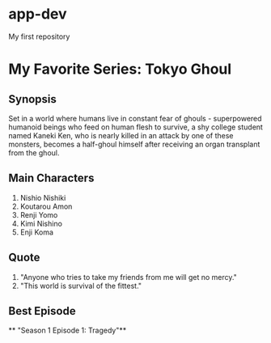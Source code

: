 # app-dev
My first repository
# My Favorite Series: **Tokyo Ghoul**

## Synopsis
Set in a world where humans live in constant fear of ghouls - superpowered humanoid beings who feed on human flesh to survive, a shy college student named Kaneki Ken, who is nearly killed in an attack by one of these monsters, becomes a half-ghoul himself after receiving an organ transplant from the ghoul.

## Main Characters
1. Nishio Nishiki
2. Koutarou Amon
3. Renji Yomo
4. Kimi Nishino
5. Enji Koma

## Quote
1. "Anyone who tries to take my friends from me will get no mercy."
2. "This world is survival of the fittest."

## Best Episode
** "Season 1 Episode 1: Tragedy"**

